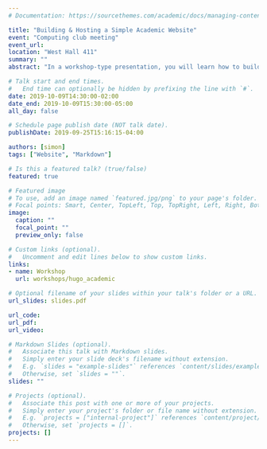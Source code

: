 ```yaml
---
# Documentation: https://sourcethemes.com/academic/docs/managing-content/

title: "Building & Hosting a Simple Academic Website"
event: "Computing club meeting"
event_url:
location: "West Hall 411"
summary: ""
abstract: "In a workshop-type presentation, you will learn how to build a simple academic personal website based on the Academic theme by the Hugo engine as well as hosting it on GitHub Pages or UMich personal space."

# Talk start and end times.
#   End time can optionally be hidden by prefixing the line with `#`.
date: 2019-10-09T14:30:00-02:00
date_end: 2019-10-09T15:30:00-05:00
all_day: false

# Schedule page publish date (NOT talk date).
publishDate: 2019-09-25T15:16:15-04:00

authors: [simon]
tags: ["Website", "Markdown"]

# Is this a featured talk? (true/false)
featured: true

# Featured image
# To use, add an image named `featured.jpg/png` to your page's folder. 
# Focal points: Smart, Center, TopLeft, Top, TopRight, Left, Right, BottomLeft, Bottom, BottomRight.
image:
  caption: ""
  focal_point: ""
  preview_only: false

# Custom links (optional).
#   Uncomment and edit lines below to show custom links.
links:
- name: Workshop
  url: workshops/hugo_academic

# Optional filename of your slides within your talk's folder or a URL.
url_slides: slides.pdf

url_code:
url_pdf:
url_video:

# Markdown Slides (optional).
#   Associate this talk with Markdown slides.
#   Simply enter your slide deck's filename without extension.
#   E.g. `slides = "example-slides"` references `content/slides/example-slides.md`.
#   Otherwise, set `slides = ""`.
slides: ""

# Projects (optional).
#   Associate this post with one or more of your projects.
#   Simply enter your project's folder or file name without extension.
#   E.g. `projects = ["internal-project"]` references `content/project/deep-learning/index.md`.
#   Otherwise, set `projects = []`.
projects: []
---
```

